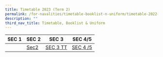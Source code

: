 ```yaml
---
title: Timetable 2023 (Term 2)
permalink: /for-navalities/timetable-booklist-n-uniform/timetable-2022-term-3/
description: ""
third_nav_title: Timetable, Booklist & Uniform
---
```

| **SEC 1** | **SEC 2** | **SEC 3** | **SEC 4/5** |
| -------- | -------- | -------- |-------- |
|  | [Sec2](/files/T2%20tt/T2%20Class%20Sec2.pdf)|  [SEC 3 TT](/files/TT/SEC%203%20TT.pdf)   |[SEC 4 /5](/files/TT/SEC%204%20-%205%20TT.pdf)